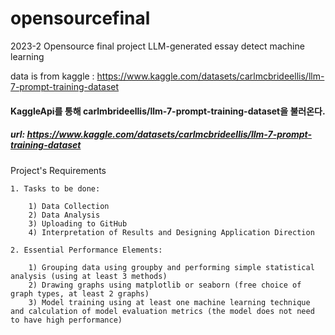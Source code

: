 # opensourcefinal
2023-2 Opensource final project
LLM-generated essay detect machine learning

data is from kaggle : https://www.kaggle.com/datasets/carlmcbrideellis/llm-7-prompt-training-dataset

#### KaggleApi를 통해 carlmbrideellis/llm-7-prompt-training-dataset을 불러온다.
##### url: https://www.kaggle.com/datasets/carlmcbrideellis/llm-7-prompt-training-dataset

Project's Requirements

	1. Tasks to be done:

		1) Data Collection
		2) Data Analysis
		3) Uploading to GitHub
		4) Interpretation of Results and Designing Application Direction

	2. Essential Performance Elements:

		1) Grouping data using groupby and performing simple statistical analysis (using at least 3 methods)
		2) Drawing graphs using matplotlib or seaborn (free choice of graph types, at least 2 graphs)
		3) Model training using at least one machine learning technique and calculation of model evaluation metrics (the model does not need to have high performance)


